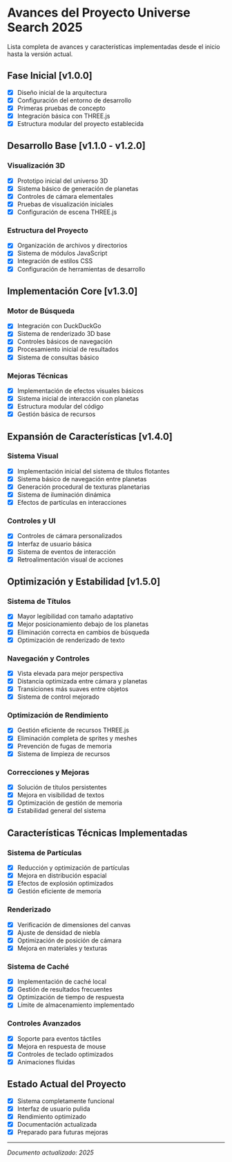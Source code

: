 # Avances del Proyecto Universe Search 2025
Lista completa de avances y características implementadas desde el inicio hasta la versión actual.

## Fase Inicial [v1.0.0]
- [x] Diseño inicial de la arquitectura
- [x] Configuración del entorno de desarrollo
- [x] Primeras pruebas de concepto
- [x] Integración básica con THREE.js
- [x] Estructura modular del proyecto establecida

## Desarrollo Base [v1.1.0 - v1.2.0]
### Visualización 3D
- [x] Prototipo inicial del universo 3D
- [x] Sistema básico de generación de planetas
- [x] Controles de cámara elementales
- [x] Pruebas de visualización iniciales
- [x] Configuración de escena THREE.js

### Estructura del Proyecto
- [x] Organización de archivos y directorios
- [x] Sistema de módulos JavaScript
- [x] Integración de estilos CSS
- [x] Configuración de herramientas de desarrollo

## Implementación Core [v1.3.0]
### Motor de Búsqueda
- [x] Integración con DuckDuckGo
- [x] Sistema de renderizado 3D base
- [x] Controles básicos de navegación
- [x] Procesamiento inicial de resultados
- [x] Sistema de consultas básico

### Mejoras Técnicas
- [x] Implementación de efectos visuales básicos
- [x] Sistema inicial de interacción con planetas
- [x] Estructura modular del código
- [x] Gestión básica de recursos

## Expansión de Características [v1.4.0]
### Sistema Visual
- [x] Implementación inicial del sistema de títulos flotantes
- [x] Sistema básico de navegación entre planetas
- [x] Generación procedural de texturas planetarias
- [x] Sistema de iluminación dinámica
- [x] Efectos de partículas en interacciones

### Controles y UI
- [x] Controles de cámara personalizados
- [x] Interfaz de usuario básica
- [x] Sistema de eventos de interacción
- [x] Retroalimentación visual de acciones

## Optimización y Estabilidad [v1.5.0]
### Sistema de Títulos
- [x] Mayor legibilidad con tamaño adaptativo
- [x] Mejor posicionamiento debajo de los planetas
- [x] Eliminación correcta en cambios de búsqueda
- [x] Optimización de renderizado de texto

### Navegación y Controles
- [x] Vista elevada para mejor perspectiva
- [x] Distancia optimizada entre cámara y planetas
- [x] Transiciones más suaves entre objetos
- [x] Sistema de control mejorado

### Optimización de Rendimiento
- [x] Gestión eficiente de recursos THREE.js
- [x] Eliminación completa de sprites y meshes
- [x] Prevención de fugas de memoria
- [x] Sistema de limpieza de recursos

### Correcciones y Mejoras
- [x] Solución de títulos persistentes
- [x] Mejora en visibilidad de textos
- [x] Optimización de gestión de memoria
- [x] Estabilidad general del sistema

## Características Técnicas Implementadas
### Sistema de Partículas
- [x] Reducción y optimización de partículas
- [x] Mejora en distribución espacial
- [x] Efectos de explosión optimizados
- [x] Gestión eficiente de memoria

### Renderizado
- [x] Verificación de dimensiones del canvas
- [x] Ajuste de densidad de niebla
- [x] Optimización de posición de cámara
- [x] Mejora en materiales y texturas

### Sistema de Caché
- [x] Implementación de caché local
- [x] Gestión de resultados frecuentes
- [x] Optimización de tiempo de respuesta
- [x] Límite de almacenamiento implementado

### Controles Avanzados
- [x] Soporte para eventos táctiles
- [x] Mejora en respuesta de mouse
- [x] Controles de teclado optimizados
- [x] Animaciones fluidas

## Estado Actual del Proyecto
- [x] Sistema completamente funcional
- [x] Interfaz de usuario pulida
- [x] Rendimiento optimizado
- [x] Documentación actualizada
- [x] Preparado para futuras mejoras

---
*Documento actualizado: 2025*
